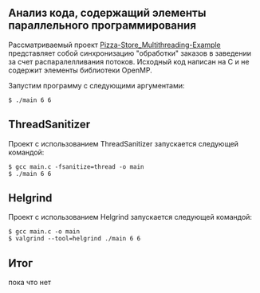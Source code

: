## Анализ кода, содержащий элементы параллельного программирования

Рассматриваемый проект [Pizza-Store_Multithreading-Example](https://github.com/kwsthsve/Pizza-Store_Multithreading-Example/tree/main)
 представляет собой синхронизацию "обработки" заказов в заведении за счет распаралелливания потоков. Исходный код написан на C и не содержит элементы библиотеки OpenMP.

Запустим программу с следующими аргументами:
``` 
$ ./main 6 6
```

## ThreadSanitizer
Проект с использованием ThreadSanitizer запускается следующей командой:
``` 
$ gcc main.c -fsanitize=thread -o main
$ ./main 6 6
```

## Helgrind
Проект с использованием Helgrind запускается следующей командой:
``` 
$ gcc main.c -o main
$ valgrind --tool=helgrind ./main 6 6
```

## Итог
пока что нет